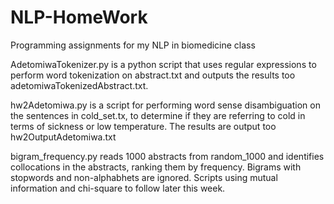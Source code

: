 # NLP-HomeWork
Programming assignments for my NLP in biomedicine class

AdetomiwaTokenizer.py is a python script that uses regular expressions
to perform word tokenization on abstract.txt and outputs the results
too adetomiwaTokenizedAbstract.txt.

hw2Adetomiwa.py is a script for performing word sense disambiguation on
the sentences in cold_set.tx, to determine if they are referring to
cold in terms of sickness or low temperature. The results are output
too hw2OutputAdetomiwa.txt

bigram_frequency.py reads 1000 abstracts from random_1000 and identifies collocations
in the abstracts, ranking them by frequency. Bigrams with stopwords and non-alphabhets
are ignored. Scripts using mutual information and chi-square to follow later this week.
